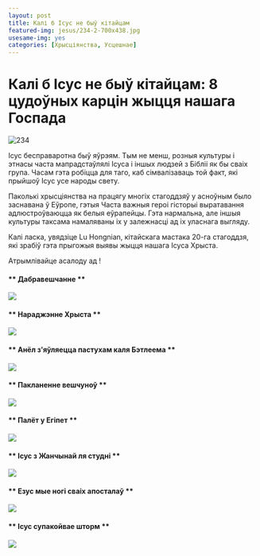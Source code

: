 ```yaml
---
layout: post
title: Калі б Ісус не быў кітайцам
featured-img: jesus/234-2-700x438.jpg
usesame-img: yes
categories: [Хрысціянства, Усцешнае]
---
```



# Калі б Ісус не быў кітайцам: 8 цудоўных карцін жыцця нашага Госпада



![](/assets/img/jesus/234-2-700x438.jpg "234")


Ісус бесправаротна быў яўрэям. Тым не менш, розныя культуры і этнасы часта мапрадстаўлялі Ісуса і іншых людзей з Бібліі як бы сваіх
група. Часам гэта робіцца для таго, каб сімвалізаваць той факт, які прыйшоў Ісус
усе народы свету.

Паколькі хрысціянства на працягу многіх стагоддзяў у асноўным было заснавана ў Еўропе, гэтыя
Часта важныя героі гісторыі выратавання адлюстроўваюцца як
белыя еўрапейцы. Гэта нармальна, але іншыя культуры таксама намаляваны
іх у залежнасці ад іх уласнага выгляду.

Калі ласка, увядзіце Lu Hongnian, кітайскага мастака 20-га стагоддзя, які зрабіў гэта
прыгожыя выявы жыцця нашага Ісуса Хрыста.

Атрымлівайце асалоду ад \!


#### ** Дабравешчанне **

![](/assets/img/jesus/2.jpg)

#### ** Нараджэнне Хрыста **

![](/assets/img/jesus/1-2.jpg)

#### ** Анёл з'яўляецца пастухам каля Бэтлеема **

![](/assets/img/jesus/3.jpg)

#### ** Пакланенне вешчуноў **

![](/assets/img/jesus/4.jpg)

#### ** Палёт у Егіпет **

![](/assets/img/jesus/5.jpg)

#### ** Ісус з Жанчынай ля студні **

![](/assets/img/jesus/6.jpg)

#### ** Езус мые ногі сваіх апосталаў **

![](/assets/img/jesus/7.jpg)

#### ** Ісус супакойвае шторм **

![](/assets/img/jesus/8.jpg)
